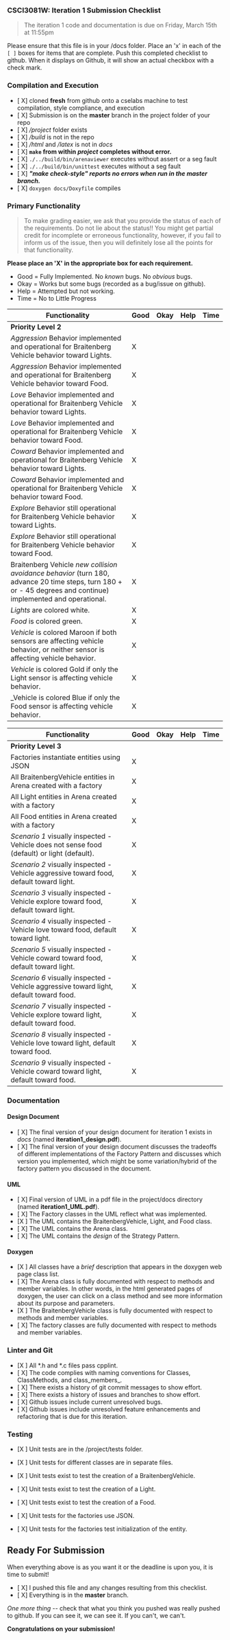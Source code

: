 ### CSCI3081W: Iteration 1 Submission Checklist

>The iteration 1 code and documentation is due on Friday, March 15th at 11:55pm


Please ensure that this file is in your /docs folder. Place an 'x' in each of the `[ ]` boxes for items that are complete. Push this completed checklist to github. When it displays on Github, it will show an actual checkbox with a check mark.



### Compilation and Execution



- [ X]  cloned **fresh** from github onto a cselabs machine to test compilation, style compliance, and execution
- [ X] Submission is on the **master** branch in the project folder of your repo
- [ X] _/project_ folder exists
- [ X] _/build_ is not in the repo
- [ X] _/html_  and _/latex_ is not in _docs_
- [ X] **__`make` from within _project_ completes without error.__**
- [ X] `./../build/bin/arenaviewer` executes without assert or a seg fault
- [ X] `./../build/bin/unittest` executes without a seg fault
- [ X] **_"make check-style" reports no errors when run in the master branch._**
- [ X] `doxygen docs/Doxyfile` compiles



### Primary Functionality


> To make grading easier, we ask that you provide the status of each of the requirements. Do not lie about the status!! You might get partial credit for incomplete or erroneous functionality, however, if you fail to inform us of the issue, then you will definitely lose all the points for that functionality.


**__Please place an 'X' in the appropriate box for each requirement.__**

- Good = Fully Implemented. No _known_ bugs. No _obvious_ bugs.
- Okay = Works but some bugs (recorded as a bug/issue on github).
- Help = Attempted but not working.
- Time = No to Little Progress


| Functionality | Good | Okay | Help | Time |
| ------------- | ---- |----- | ---- | ---- |
| **__Priority Level 2__** |
| _Aggression_ Behavior implemented and operational for Braitenberg Vehicle behavior toward Lights. | X |  |  |  |
| _Aggression_  Behavior implemented and operational for Braitenberg Vehicle behavior toward Food. | X |  |  |  |
| _Love_  Behavior implemented and operational for Braitenberg Vehicle behavior toward Lights. | X |  |  |  |
| _Love_  Behavior implemented and operational for Braitenberg Vehicle behavior toward Food. | X |  |  |  |
| _Coward_  Behavior implemented and operational for Braitenberg Vehicle behavior toward Lights. | X |  |  |  |
| _Coward_  Behavior implemented and operational for Braitenberg Vehicle behavior toward Food. | X| | | |
|_Explore_  Behavior still operational for Braitenberg Vehicle behavior toward Lights. |X | | | |
| _Explore_  Behavior still operational for Braitenberg Vehicle behavior toward Food. | X |  |  | |
| Braitenberg Vehicle _new collision avoidance behavior_ (turn 180, advance 20 time steps, turn 180 + or - 45 degrees and continue) implemented and operational. | X |  |  |  |
| _Lights_ are colored white. | X |  |  |  |
| _Food_ is colored green. | X |  |  |  |
| _Vehicle_ is colored Maroon if both sensors are affecting vehicle behavior, or neither sensor is affecting vehicle behavior. | X |  |  |  |
| _Vehicle_ is colored Gold if only the Light sensor is affecting vehicle behavior.  | X |  |  |  |
| _Vehicle is colored Blue if only the Food sensor is affecting vehicle behavior. | X |  |  |  |







| Functionality | Good | Okay | Help | Time |
| -------- | -------- | -------- | -------- | --------- |
| **__Priority Level 3__** |
| Factories instantiate entities using JSON | X |  |  |   |
| All BraitenbergVehicle entities in Arena created with a factory | X |  |  |  |
| All Light entities in Arena created with a factory | X |  |  |  |
| All Food entities in Arena created with a factory | X |  |  |  |
| _Scenario 1_  visually inspected - Vehicle does not sense food (default) or light (default). | X |  |  |  |
| _Scenario 2_  visually inspected - Vehicle aggressive toward food, default toward light. | X |  |  |  |
| _Scenario 3_  visually inspected - Vehicle explore toward food, default toward light. | X |  |  |  |
| _Scenario 4_  visually inspected - Vehicle love toward food, default toward light. | X |  |  |  |
| _Scenario 5_  visually inspected - Vehicle coward toward food, default toward light. | X |  |  |  |
| _Scenario 6_  visually inspected - Vehicle aggressive toward light, default toward food. | X |  |  |  |
| _Scenario 7_  visually inspected - Vehicle explore toward light, default toward food. | X |  |  |  |
| _Scenario 8_  visually inspected - Vehicle love toward light, default toward food. | X |  |  |  |
| _Scenario 9_  visually inspected - Vehicle coward toward light, default toward food. | X |  |  |  | |


### Documentation

#### Design Document

- [ X] The final version of your design document for iteration 1 exists in _docs_ (named **__iteration1\_design.pdf__**).
- [ X] The final version of your design document discusses the tradeoffs of different implementations of the Factory Pattern and discusses which version you implemented, which might be some variation/hybrid of the factory pattern you discussed in the document.

#### UML

- [ X] Final version of UML in a pdf file in the project/docs directory (named **__iteration1_UML.pdf__**).
- [ X] The Factory classes in the UML reflect what was implemented.
- [X ] The UML contains the BraitenbergVehicle, Light, and Food class.
- [ X] The UML contains the Arena class.
- [ X] The UML contains the _design_ of the Strategy Pattern.

#### Doxygen

- [X ] All classes have a _brief_ description that appears in the doxygen web page class list.
- [ X] The Arena class is fully documented with respect to methods and member variables. In other words, in the html generated pages of doxygen, the user can click on a class method and see more information about its purpose and parameters.
- [X ] The BraitenbergVehicle class is fully documented with respect to methods and member variables.
- [ X] The factory classes are fully documented with respect to methods and member variables.


### Linter and Git

- [X ] All *.h and *.c files pass cpplint.
- [ X] The code complies with naming conventions for Classes, ClassMethods, and class\_members\_.
- [ X] There exists a history of git commit messages to show effort.
- [ X] There exists a history of issues and branches to show effort.
- [ X] Github issues include current unresolved bugs.
- [ X] Github issues include unresolved feature enhancements and refactoring that is due for this iteration.



### Testing

- [X ] Unit tests are in the /project/tests folder.
- [X ] Unit tests for different classes are in separate files.

- [X ] Unit tests exist to test the creation of a BraitenbergVehicle.
- [ X] Unit tests exist to test the creation of a Light.
- [ X] Unit tests exist to test the creation of a Food.
- [ X] Unit tests for the factories use JSON.
- [ X] Unit tests for the factories test initialization of the entity.



## Ready For Submission



When everything above is as you want it or the deadline is upon you, it is time to submit!

- [ X] I pushed this file and any changes resulting from this checklist.
- [ X] Everything is in the **__master__** branch.

_One more thing_ -- check that what you think you pushed was really pushed to github. If you can see it, we can see it. If you can't, we can't.

**Congratulations on your submission!**
